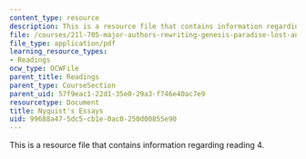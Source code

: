 ```yaml
---
content_type: resource
description: This is a resource file that contains information regarding reading 4.
file: /courses/21l-705-major-authors-rewriting-genesis-paradise-lost-and-twentieth-century-fantasy-spring-2009/99688a475dc5cb1e0ac0250d00855e90_MIT21L_705S09_read04.pdf
file_type: application/pdf
learning_resource_types:
- Readings
ocw_type: OCWFile
parent_title: Readings
parent_type: CourseSection
parent_uid: 57f9eac1-22d1-35e0-29a3-f746e40ac7e9
resourcetype: Document
title: Nyquist's Essays
uid: 99688a47-5dc5-cb1e-0ac0-250d00855e90
---
```

This is a resource file that contains information regarding reading 4.

